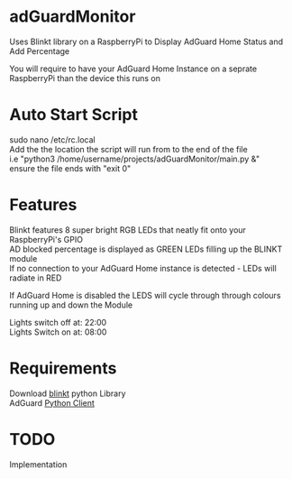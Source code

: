 # adGuardMonitor
Uses Blinkt library on a RaspberryPi to Display AdGuard Home Status and Add Percentage

You will require to have your AdGuard Home Instance on a seprate RaspberryPi than the device this runs on  

# Auto Start Script
sudo nano /etc/rc.local  
Add the the location the script will run from to the end of the file    
i.e "python3 /home/username/projects/adGuardMonitor/main.py &"  
ensure the file ends with "exit 0"  


# Features
Blinkt features 8 super bright RGB LEDs that neatly fit onto your RaspberryPi's GPIO  
AD blocked percentage is displayed as GREEN LEDs filling up the BLINKT module  
If no connection to your AdGuard Home instance is detected - LEDs will radiate in RED  

If AdGuard Home is disabled the LEDS will cycle through through colours running up and down the Module

Lights switch off at: 22:00  
Lights Switch on at: 08:00 

# Requirements
Download [blinkt](https://github.com/pimoroni/blinkt) python Library  
AdGuard [Python Client](https://pypi.org/project/adguardhome/)

# TODO
Implementation
